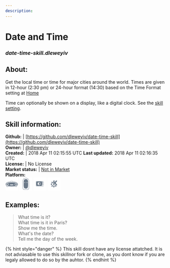 ```yaml
--- 
description: 
---
```


# Date and Time  
### _date-time-skill.dleweyiv_  
## About:  
Get the local time or time for major cities around the world.  Times
are given in 12-hour (2:30 pm) or 24-hour format (14:30) based on the
Time Format setting at [Home](https://home.mycroft.ai/#/setting/basic)

Time can optionally be shown on a display, like a digital clock.  See
the [skill setting](https://home.mycroft.ai/#/skill).

## Skill information:  
**Github:** | [https://github.com/dleweyiv/date-time-skill](https://github.com/dleweyiv/date-time-skill)  
**Owner:** | [@dleweyiv](https://github.com/dleweyiv)  
**Created:** | 2018 Apr 11 02:15:55 UTC  **Last updated:** 2018 Apr 11 02:16:35 UTC  
**License:** | No License  
**Market status:** | [Not in Market](https://market.mycroft.ai/skill/)  
**Platform:**  
 ![](../.gitbook/assets/mark-1-icon.png)  ![](../.gitbook/assets/mark-2-icon.png)  ![](../.gitbook/assets/picroft-icon.png)  ![](../.gitbook/assets/kde.png)   
## Examples:  
> What time is it?  
> What time is it in Paris?  
> Show me the time.  
> What's the date?  
> Tell me the day of the week.  
  
{% hint style="danger" %}
This skill dosnt have any license attatched. It is not adviasable to use this skillnor fork or clone, as you dont know if you are legaly allowed to do so by the auhtor.
{% endhint %}
